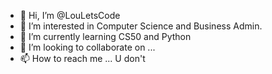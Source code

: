 - 👋 Hi, I’m @LouLetsCode
- 👀 I’m interested in Computer Science and Business Admin.
- 🌱 I’m currently learning CS50 and Python
- 💞️ I’m looking to collaborate on ...
- 📫 How to reach me ... U  don't

<!---
LouLetsCode/LouLetsCode is a ✨ special ✨ repository because its `README.md` (this file) appears on your GitHub profile.
You can click the Preview link to take a look at your changes.
--->
